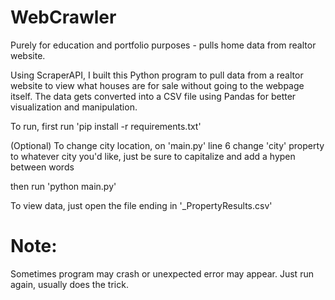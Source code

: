 # WebCrawler
Purely for education and portfolio purposes - pulls home data from realtor website.

Using ScraperAPI, I built this Python program to pull data from a realtor website to view what houses are for sale without going to the webpage itself.
The data gets converted into a CSV file using Pandas for better visualization and manipulation.

To run, first run 'pip install -r requirements.txt'

(Optional) To change city location, on 'main.py' line 6 change 'city' property to whatever city you'd like, just be sure to capitalize and add a hypen between words

then run 'python main.py'

To view data, just open the file ending in '_PropertyResults.csv'

# Note:
Sometimes program may crash or unexpected error may appear. Just run again, usually does the trick.
